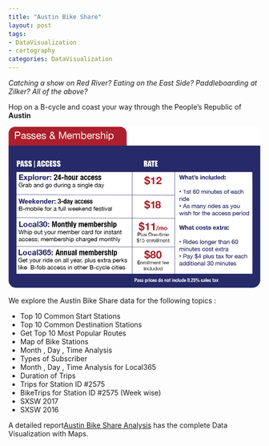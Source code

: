 ```yaml
---
title: "Austin Bike Share"
layout: post
tags:
- DataVisualization
- cartography
categories: DataVisualization
---
```


*Catching a show on Red River? Eating on the East Side? Paddleboarding at Zilker? All of the above?*

Hop on a B-cycle and coast your way through the People’s Republic of **Austin**

![Start Riding](images/AustinBikeShare/Rates.png)

We explore the Austin Bike Share data for the following topics :                       


* Top 10 Common Start Stations                                    
* Top 10 Common Destination Stations                        
* Get Top 10 Most Popular Routes                            
* Map of Bike Stations                            
* Month , Day , Time Analysis                          
* Types of Subscriber                                    
* Month , Day , Time Analysis for Local365                      
* Duration of Trips                           
* Trips for Station ID #2575                            
* BikeTrips for Station ID #2575 (Week wise)                   
* SXSW 2017                           
* SXSW 2016                         




A detailed report[Austin Bike Share Analysis](https://www.kaggle.com/ambarish/austin-bike-eda-heatmaps-timeseries) has the complete Data Visualization with Maps.                 

